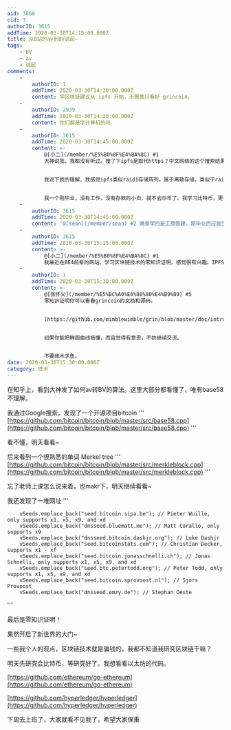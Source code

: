 ```yaml
---
aid: 3868
cid: 3
authorID: 3615
addTime: 2020-03-30T14:15:00.000Z
title: 从B站的av到BV说起~
tags:
    - BV
    - av
    - 说起
comments:
    -
        authorID: 1
        addTime: 2020-03-30T14:30:00.000Z
        content: 学区块链建议从 ipfs 开始，币圈我只看好 grincoin。
    -
        authorID: 2939
        addTime: 2020-03-30T14:30:00.000Z
        content: 你们都是学计算机的吗
    -
        authorID: 3615
        addTime: 2020-03-30T14:45:00.000Z
        content: >-
            @[小二](/member/%E5%B0%8F%E4%BA%8C) #1
            大神说我，我都没有听过。搜了下ipfs是取代https？中文网络的这个搜索结果，我感觉很不可思议。


            我说下我的理解，我感觉ipfs类似raid1存储阵列。属于离散存储，类似于raid阵列坏了一块硬盘，我也可以恢复。ipfs就是这样的一个想法。只是从文件系统，改成了网络文件系统，类似samba协议的去中心化网络文件存储系统协议。


            我一个刚毕业，没有工作，没有存款的小白，就不去炒币了。我学习比特币，更多是学习算法和数据结构。
    -
        authorID: 3615
        addTime: 2020-03-30T14:45:00.000Z
        content: '@[sean](/member/sean) #2 晚辈学的是工商管理，刚毕业的应届生。不敢和这里其他大神比'
    -
        authorID: 3615
        addTime: 2020-03-30T15:15:00.000Z
        content: >-
            @[小二](/member/%E5%B0%8F%E4%BA%8C) #1
            我最近在BE4前辈的网站，学习区块链技术的零知识证明，感觉很有兴趣。IPFS应该不存在零知识证明技术，和我的学习目的差距太大了。还是谢谢小二大神的推荐。我个人觉得BE4前辈，人挺好的，技术也很牛逼，为什么和小二大神矛盾如此巨大？
    -
        authorID: 1
        addTime: 2020-03-30T15:30:00.000Z
        content: >-
            @[张怀义](/member/%E5%BC%A0%E6%80%80%E4%B9%89) #5
            零知识证明你可以看看grincoin的文档和源码。


            [https://github.com/mimblewimble/grin/blob/master/doc/intro.md](https://github.com/mimblewimble/grin/blob/master/doc/intro.md)


            如果你能把椭圆曲线搞懂，而且觉得有意思，不妨继续交流。


            不要缘木求鱼。
date: 2020-03-30T15:30:00.000Z
category: 技术
---
```


在知乎上，看到大神发了如何av转BV的算法。这里大部分都看懂了，唯有base58不理解。

我通过Google搜索，发现了一个开源项目bitcoin ''' [https://github.com/bitcoin/bitcoin/blob/master/src/base58.cpp](https://github.com/bitcoin/bitcoin/blob/master/src/base58.cpp) '''

看不懂，明天看看~

后来看到一个很熟悉的单词 Merkel tree ''' [https://github.com/bitcoin/bitcoin/blob/master/src/merkleblock.cpp](https://github.com/bitcoin/bitcoin/blob/master/src/merkleblock.cpp) '''

忘了老师上课怎么说来着，也makr下，明天继续看看~

我还发现了一堆网址 '''

        vSeeds.emplace_back("seed.bitcoin.sipa.be"); // Pieter Wuille, only supports x1, x5, x9, and xd
        vSeeds.emplace_back("dnsseed.bluematt.me"); // Matt Corallo, only supports x9
        vSeeds.emplace_back("dnsseed.bitcoin.dashjr.org"); // Luke Dashjr
        vSeeds.emplace_back("seed.bitcoinstats.com"); // Christian Decker, supports x1 - xf
        vSeeds.emplace_back("seed.bitcoin.jonasschnelli.ch"); // Jonas Schnelli, only supports x1, x5, x9, and xd
        vSeeds.emplace_back("seed.btc.petertodd.org"); // Peter Todd, only supports x1, x5, x9, and xd
        vSeeds.emplace_back("seed.bitcoin.sprovoost.nl"); // Sjors Provoost
        vSeeds.emplace_back("dnsseed.emzy.de"); // Stephan Oeste
    

'''

最后是零知识证明！

果然开启了新世界的大门~

一些我个人的观点，区块链技术就是骗钱的，我都不知道我研究区块链干嘛？

明天先研究会比特币，等研究好了。我想看看以太坊的代码。

[https://github.com/ethereum/go-ethereum](https://github.com/ethereum/go-ethereum)

[https://github.com/hyperledger/hyperledger](https://github.com/hyperledger/hyperledger)

下周去上班了，大家就看不见我了，希望大家保重
